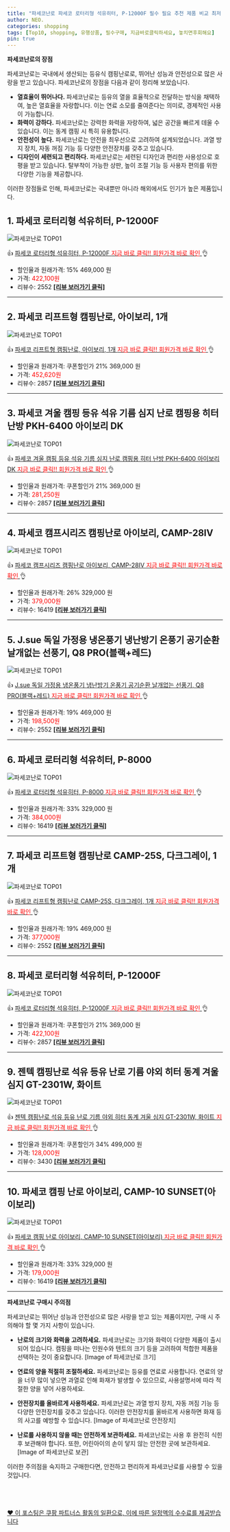 ```yaml
---
title: "파세코난로 파세코 로터리형 석유히터, P-12000F 필수 필요 추천 제품 비교 최저 가격 비교 장점 구매 후기 구매평"
author: NEO.
categories: shopping
tags: [Top10, shopping, 유행상품, 필수구매, 지금바로클릭하세요, 놓치면후회해요]
pin: true
---
```

**파세코난로의 장점**

파세코난로는 국내에서 생산되는 등유식 캠핑난로로, 뛰어난 성능과 안전성으로 많은 사랑을 받고 있습니다. 파세코난로의 장점을 다음과 같이 정리해 보았습니다.

* **열효율이 뛰어나다.** 파세코난로는 등유의 열을 효율적으로 전달하는 방식을 채택하여, 높은 열효율을 자랑합니다. 이는 연료 소모를 줄여준다는 의미로, 경제적인 사용이 가능합니다.
* **화력이 강하다.** 파세코난로는 강력한 화력을 자랑하여, 넓은 공간을 빠르게 데울 수 있습니다. 이는 동계 캠핑 시 특히 유용합니다.
* **안전성이 높다.** 파세코난로는 안전을 최우선으로 고려하여 설계되었습니다. 과열 방지 장치, 자동 꺼짐 기능 등 다양한 안전장치를 갖추고 있습니다.
* **디자인이 세련되고 편리하다.** 파세코난로는 세련된 디자인과 편리한 사용성으로 호평을 받고 있습니다. 탈부착이 가능한 상판, 높이 조절 기능 등 사용자 편의를 위한 다양한 기능을 제공합니다.

이러한 장점들로 인해, 파세코난로는 국내뿐만 아니라 해외에서도 인기가 높은 제품입니다.

   

## 1. 파세코 로터리형 석유히터, P-12000F

![파세코난로 TOP01](https://thumbnail9.coupangcdn.com/thumbnails/remote/490x490ex/image/retail/images/2018/11/07/14/1/953c2383-e1c0-44d0-b946-7f6a97fffce2.jpg)


👍 [파세코 로터리형 석유히터, P-12000F <font color=red> 지금 바로 클릭!! 회원가격 바로 확인 </font> ](https://link.coupang.com/re/AFFSDP?lptag=AF3617701&subid=GithubCoopas&pageKey=6295012222&traceid=V0-153&itemId=443971661&vendorItemId=4099852798) 👌 


- 할인율과 원래가격: 15%  469,000   원
- 가격: <span style='color:red'>422,100원</span>
- 리뷰수: 2552  [**[리뷰 보러가기 클릭]**](https://link.coupang.com/re/AFFSDP?lptag=AF3617701&subid=GithubCoopas&pageKey=6295012222&traceid=V0-153&itemId=443971661&vendorItemId=4099852798)

---


   

## 2. 파세코 리프트형 캠핑난로, 아이보리, 1개

![파세코난로 TOP01](https://thumbnail6.coupangcdn.com/thumbnails/remote/490x490ex/image/vendor_inventory/6533/ca68266d96cda60307b7f16d058b6677859760b63292edf4f6c2f846a48f.png)


👍 [파세코 리프트형 캠핑난로, 아이보리, 1개 <font color=red> 지금 바로 클릭!! 회원가격 바로 확인 </font> ](https://link.coupang.com/re/AFFSDP?lptag=AF3617701&subid=GithubCoopas&pageKey=4786295960&traceid=V0-153&itemId=136382645&vendorItemId=87551258570) 👌 


- 할인율과 원래가격: 쿠폰할인가 21%  369,000   원
- 가격: <span style='color:red'>452,620원</span>
- 리뷰수: 2857  [**[리뷰 보러가기 클릭]**](https://link.coupang.com/re/AFFSDP?lptag=AF3617701&subid=GithubCoopas&pageKey=4786295960&traceid=V0-153&itemId=136382645&vendorItemId=87551258570)

---


   

## 3. 파세코 겨울 캠핑 등유 석유 기름 심지 난로 캠핑용 히터 난방 PKH-6400 아이보리 DK

![파세코난로 TOP01](https://thumbnail10.coupangcdn.com/thumbnails/remote/490x490ex/image/vendor_inventory/3fb4/36d7b1df76ffbf28a90a6b3b4aa39a8256da4981f2cdeb4afa60ff1a1a59.jpg)


👍 [파세코 겨울 캠핑 등유 석유 기름 심지 난로 캠핑용 히터 난방 PKH-6400 아이보리 DK <font color=red> 지금 바로 클릭!! 회원가격 바로 확인 </font> ](https://link.coupang.com/re/AFFSDP?lptag=AF3617701&subid=GithubCoopas&pageKey=7735298350&traceid=V0-153&itemId=20796609953&vendorItemId=87266421918) 👌 


- 할인율과 원래가격: 쿠폰할인가 21%  369,000   원
- 가격: <span style='color:red'>281,250원</span>
- 리뷰수: 2857  [**[리뷰 보러가기 클릭]**](https://link.coupang.com/re/AFFSDP?lptag=AF3617701&subid=GithubCoopas&pageKey=7735298350&traceid=V0-153&itemId=20796609953&vendorItemId=87266421918)

---


   

## 4. 파세코 캠프시리즈 캠핑난로 아이보리, CAMP-28IV

![파세코난로 TOP01](https://thumbnail10.coupangcdn.com/thumbnails/remote/490x490ex/image/vendor_inventory/ac61/0ecbf9f83383d81af2acd44c233a173b588ccceb9a8f62523dcf45801753.PNG)


👍 [파세코 캠프시리즈 캠핑난로 아이보리, CAMP-28IV <font color=red> 지금 바로 클릭!! 회원가격 바로 확인 </font> ](https://link.coupang.com/re/AFFSDP?lptag=AF3617701&subid=GithubCoopas&pageKey=6745478487&traceid=V0-153&itemId=15759756135&vendorItemId=87972053537) 👌 


- 할인율과 원래가격: 26%  329,000   원
- 가격: <span style='color:red'>379,000원</span>
- 리뷰수: 16419  [**[리뷰 보러가기 클릭]**](https://link.coupang.com/re/AFFSDP?lptag=AF3617701&subid=GithubCoopas&pageKey=6745478487&traceid=V0-153&itemId=15759756135&vendorItemId=87972053537)

---


   

## 5. J.sue 독일 가정용 냉온풍기 냉난방기 온풍기 공기순환 날개없는 선풍기, Q8 PRO(블랙+레드)

![파세코난로 TOP01](https://thumbnail6.coupangcdn.com/thumbnails/remote/490x490ex/image/vendor_inventory/c3ad/c86b06757ec20c32d3bf989cf39137c5c581a328840471eb31150a4854c5.png)


👍 [J.sue 독일 가정용 냉온풍기 냉난방기 온풍기 공기순환 날개없는 선풍기, Q8 PRO(블랙+레드) <font color=red> 지금 바로 클릭!! 회원가격 바로 확인 </font> ](https://link.coupang.com/re/AFFSDP?lptag=AF3617701&subid=GithubCoopas&pageKey=7650090602&traceid=V0-153&itemId=20563529989&vendorItemId=87639213015) 👌 


- 할인율과 원래가격: 19%  469,000   원
- 가격: <span style='color:red'>198,500원</span>
- 리뷰수: 2552  [**[리뷰 보러가기 클릭]**](https://link.coupang.com/re/AFFSDP?lptag=AF3617701&subid=GithubCoopas&pageKey=7650090602&traceid=V0-153&itemId=20563529989&vendorItemId=87639213015)

---


   

## 6. 파세코 로터리형 석유히터, P-8000

![파세코난로 TOP01](https://thumbnail8.coupangcdn.com/thumbnails/remote/490x490ex/image/vendor_inventory/8b3f/3f2c5159c9ea900b0be600374f0b953de305650b6ec7e53bb73070f5d2fe.JPG)


👍 [파세코 로터리형 석유히터, P-8000 <font color=red> 지금 바로 클릭!! 회원가격 바로 확인 </font> ](https://link.coupang.com/re/AFFSDP?lptag=AF3617701&subid=GithubCoopas&pageKey=7646402247&traceid=V0-153&itemId=20383604494&vendorItemId=83845945527) 👌 


- 할인율과 원래가격: 33%  329,000   원
- 가격: <span style='color:red'>384,000원</span>
- 리뷰수: 16419  [**[리뷰 보러가기 클릭]**](https://link.coupang.com/re/AFFSDP?lptag=AF3617701&subid=GithubCoopas&pageKey=7646402247&traceid=V0-153&itemId=20383604494&vendorItemId=83845945527)

---


   

## 7. 파세코 리프트형 캠핑난로 CAMP-25S, 다크그레이, 1개

![파세코난로 TOP01](https://thumbnail8.coupangcdn.com/thumbnails/remote/490x490ex/image/vendor_inventory/afa8/6b59fc15858eabb9f7a79c6f4ee494fb4bf80259f9e9fdd324955186f1ff.png)


👍 [파세코 리프트형 캠핑난로 CAMP-25S, 다크그레이, 1개 <font color=red> 지금 바로 클릭!! 회원가격 바로 확인 </font> ](https://link.coupang.com/re/AFFSDP?lptag=AF3617701&subid=GithubCoopas&pageKey=36955293&traceid=V0-153&itemId=136112463&vendorItemId=87789368860) 👌 


- 할인율과 원래가격: 19%  469,000   원
- 가격: <span style='color:red'>377,000원</span>
- 리뷰수: 2552  [**[리뷰 보러가기 클릭]**](https://link.coupang.com/re/AFFSDP?lptag=AF3617701&subid=GithubCoopas&pageKey=36955293&traceid=V0-153&itemId=136112463&vendorItemId=87789368860)

---


   

## 8. 파세코 로터리형 석유히터, P-12000F

![파세코난로 TOP01](https://thumbnail9.coupangcdn.com/thumbnails/remote/490x490ex/image/retail/images/2018/11/07/14/1/953c2383-e1c0-44d0-b946-7f6a97fffce2.jpg)


👍 [파세코 로터리형 석유히터, P-12000F <font color=red> 지금 바로 클릭!! 회원가격 바로 확인 </font> ](https://link.coupang.com/re/AFFSDP?lptag=AF3617701&subid=GithubCoopas&pageKey=6295012222&traceid=V0-153&itemId=443971661&vendorItemId=4099852798) 👌 


- 할인율과 원래가격: 쿠폰할인가 21%  369,000   원
- 가격: <span style='color:red'>422,100원</span>
- 리뷰수: 2857  [**[리뷰 보러가기 클릭]**](https://link.coupang.com/re/AFFSDP?lptag=AF3617701&subid=GithubCoopas&pageKey=6295012222&traceid=V0-153&itemId=443971661&vendorItemId=4099852798)

---


   

## 9. 젠텍 캠핑난로 석유 등유 난로 기름 야외 히터 동계 겨울 심지 GT-2301W, 화이트

![파세코난로 TOP01](https://thumbnail7.coupangcdn.com/thumbnails/remote/490x490ex/image/vendor_inventory/7872/15b5d4f2d54fad395787d4193001be24a4454ea026056fe4222a7412bcfa.jpg)


👍 [젠텍 캠핑난로 석유 등유 난로 기름 야외 히터 동계 겨울 심지 GT-2301W, 화이트 <font color=red> 지금 바로 클릭!! 회원가격 바로 확인 </font> ](https://link.coupang.com/re/AFFSDP?lptag=AF3617701&subid=GithubCoopas&pageKey=7592234631&traceid=V0-153&itemId=20065146652&vendorItemId=87161021073) 👌 


- 할인율과 원래가격: 쿠폰할인가 34%  499,000   원
- 가격: <span style='color:red'>128,000원</span>
- 리뷰수: 3430  [**[리뷰 보러가기 클릭]**](https://link.coupang.com/re/AFFSDP?lptag=AF3617701&subid=GithubCoopas&pageKey=7592234631&traceid=V0-153&itemId=20065146652&vendorItemId=87161021073)

---


   

## 10. 파세코 캠핑 난로 아이보리, CAMP-10 SUNSET(아이보리)

![파세코난로 TOP01](https://thumbnail9.coupangcdn.com/thumbnails/remote/490x490ex/image/vendor_inventory/9063/8befcbb428aa96d814cc2856e9cda9bcf74b6c7817a6ff943689cfaa500e.jpg)


👍 [파세코 캠핑 난로 아이보리, CAMP-10 SUNSET(아이보리) <font color=red> 지금 바로 클릭!! 회원가격 바로 확인 </font> ](https://link.coupang.com/re/AFFSDP?lptag=AF3617701&subid=GithubCoopas&pageKey=6773651198&traceid=V0-153&itemId=15910932509&vendorItemId=87972645643) 👌 


- 할인율과 원래가격: 33%  329,000   원
- 가격: <span style='color:red'>179,000원</span>
- 리뷰수: 16419  [**[리뷰 보러가기 클릭]**](https://link.coupang.com/re/AFFSDP?lptag=AF3617701&subid=GithubCoopas&pageKey=6773651198&traceid=V0-153&itemId=15910932509&vendorItemId=87972645643)

---
**파세코난로 구매시 주의점**

파세코난로는 뛰어난 성능과 안전성으로 많은 사랑을 받고 있는 제품이지만, 구매 시 주의해야 할 몇 가지 사항이 있습니다.

* **난로의 크기와 화력을 고려하세요.** 파세코난로는 크기와 화력이 다양한 제품이 출시되어 있습니다. 캠핑을 떠나는 인원수와 텐트의 크기 등을 고려하여 적합한 제품을 선택하는 것이 중요합니다.
[Image of 파세코난로 크기]

* **연료의 양을 적절히 조절하세요.** 파세코난로는 등유를 연료로 사용합니다. 연료의 양을 너무 많이 넣으면 과열로 인해 화재가 발생할 수 있으므로, 사용설명서에 따라 적절한 양을 넣어 사용하세요.


* **안전장치를 올바르게 사용하세요.** 파세코난로는 과열 방지 장치, 자동 꺼짐 기능 등 다양한 안전장치를 갖추고 있습니다. 이러한 안전장치를 올바르게 사용하면 화재 등의 사고를 예방할 수 있습니다.
[Image of 파세코난로 안전장치]

* **난로를 사용하지 않을 때는 안전하게 보관하세요.** 파세코난로는 사용 후 완전히 식힌 후 보관해야 합니다. 또한, 어린아이의 손이 닿지 않는 안전한 곳에 보관하세요.
[Image of 파세코난로 보관]

이러한 주의점을 숙지하고 구매한다면, 안전하고 편리하게 파세코난로를 사용할 수 있을 것입니다.<br><br><br><br><br> [ ❤  이 포스팅은 쿠팡 파트너스 활동의 일환으로, 이에 따른 일정액의 수수료를 제공받습니다](https://link.coupang.com/a/bcEFyh)
